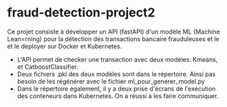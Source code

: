 # fraud-detection-project2
Ce projet consiste à développer un API (fastAPI) d'un modèle ML (Machine Lean=rning) pour la détection des transactions bancaire frauduleuses et le et le deployer sur Docker et Kubernetes.
* L'API permet de checker une transaction avec deux modèles: Kmeans, et CatboostClassifier.
* Deux fichiers .pkl des deux modèles sont dans le répertoire. Ainsi pas besoin de les régénérer avec le fichier ml_pour_generer_model.py
* Dans le répertoire également, il y a deux prise d'écrans de l'exécution des conteneurs dans Kubernetes. On a réussi à les faire communiquer.
